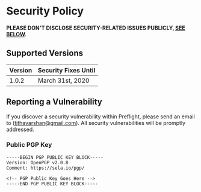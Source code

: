 # Security Policy

**PLEASE DON'T DISCLOSE SECURITY-RELATED ISSUES PUBLICLY, [SEE BELOW](#reporting-a-vulnerability).**

## Supported Versions

| Version | Security Fixes Until |
| ------- | -------------------- |
| 1.0.2   | March 31st, 2020     |

## Reporting a Vulnerability

If you discover a security vulnerability within Preflight, please send an email to <Thavarshan Thayananthajothy> (tjthavarshan@gmail.com). All security vulnerabilities will be promptly addressed.

### Public PGP Key

```
-----BEGIN PGP PUBLIC KEY BLOCK-----
Version: OpenPGP v2.0.8
Comment: https://sela.io/pgp/

<!-- PGP Public Key Goes Here -->
-----END PGP PUBLIC KEY BLOCK-----
```

